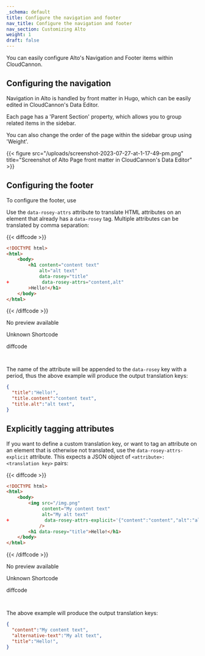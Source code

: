 ```yaml
---
_schema: default
title: Configure the navigation and footer
nav_title: Configure the navigation and footer
nav_section: Customizing Alto
weight: 1
draft: false
---
```

You can easily configure Alto's Navigation and Footer items within CloudCannon.&nbsp;

## Configuring the navigation

Navigation in Alto is handled by front matter in Hugo, which can be easily edited in CloudCannon's Data Editor.

Each page has a 'Parent Section' property, which allows you to group related items in the sidebar.&nbsp;

You can also change the order of the page within the sidebar group using 'Weight'.

{{< figure src="/uploads/screenshot-2023-07-27-at-1-17-49-pm.png" title="Screenshot of Alto Page front matter in CloudCannon's Data Editor" >}}

## Configuring the footer

To configure the footer, use&nbsp;

Use the `data-rosey-attrs` attribute to translate HTML attributes on an element that already has a `data-rosey` tag. Multiple attributes can be translated by comma separation:

{{< diffcode >}}
```html
<!DOCTYPE html>
<html>
    <body>
        <h1 content="content text"
            alt="alt text"
            data-rosey="title"
+            data-rosey-attrs="content,alt"
        >Hello!</h1>
    </body>
</html>
```
{{< /diffcode >}}

<div class="c-card c-card--clickable"><div class="c-card__preview"><p class="u-hide-when-loaded">No preview available</p></div><div class="c-card__content"><div class="c-card__heading"><div class="c-card__icon"><cc-icon name="mdi:question_mark" class="u-hide-when-loaded"></cc-icon></div><div class="c-card__heading-content"><p class="c-card__text">Unknown Shortcode</p><p class="c-card__subtext">diffcode</p></div></div></div></div>

<img width="15" title="Click and drag to move" height="15" src="data:image/gif;base64,R0lGODlhAQABAPABAP///wAAACH5BAEKAAAALAAAAAABAAEAAAICRAEAOw==" />



The name of the attribute will be appended to the `data-rosey` key with a period, thus the above example will produce the output translation keys:

```json
{
  "title":"Hello!",
  "title.content":"content text",
  "title.alt":"alt text",
}
```

## Explicitly tagging attributes

If you want to define a custom translation key, or want to tag an attribute on an element that is otherwise not translated, use the `data-rosey-attrs-explicit` attribute. This expects a JSON object of `<attribute>: <translation key>` pairs:

{{< diffcode >}}
```html
<!DOCTYPE html>
<html>
    <body>
        <img src="/img.png"
             content="My content text"
             alt="My alt text"
+             data-rosey-attrs-explicit='{"content":"content","alt":"alternative-text"}'
            />
        <h1 data-rosey="title">Hello!</h1>
    </body>
</html>
```
{{< /diffcode >}}

<div class="c-card c-card--clickable"><div class="c-card__preview"><p class="u-hide-when-loaded">No preview available</p></div><div class="c-card__content"><div class="c-card__heading"><div class="c-card__icon"><cc-icon name="mdi:question_mark" class="u-hide-when-loaded"></cc-icon></div><div class="c-card__heading-content"><p class="c-card__text">Unknown Shortcode</p><p class="c-card__subtext">diffcode</p></div></div></div></div>

<img width="15" title="Click and drag to move" height="15" src="data:image/gif;base64,R0lGODlhAQABAPABAP///wAAACH5BAEKAAAALAAAAAABAAEAAAICRAEAOw==" />



The above example will produce the output translation keys:

```json
{
  "content":"My content text",
  "alternative-text":"My alt text",
  "title":"Hello!",
}
```